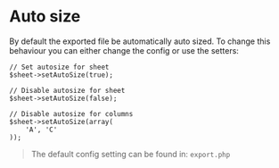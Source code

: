 # Auto size

By default the exported file be automatically auto sized. To change this behaviour you can either change the config or use the setters:

    // Set autosize for sheet
    $sheet->setAutoSize(true);

    // Disable autosize for sheet
    $sheet->setAutoSize(false);

    // Disable autosize for columns
    $sheet->setAutoSize(array(
        'A', 'C'
    ));

> The default config setting can be found in: `export.php`